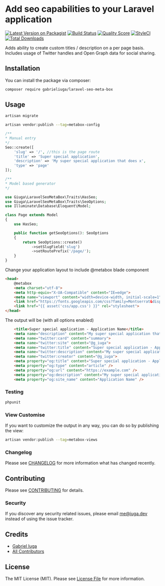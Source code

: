 # Add seo capabilities to your Laravel application

[![Latest Version on Packagist](https://img.shields.io/packagist/v/gabrieliuga/laravel-seo-meta-box.svg?style=flat-square)](https://packagist.org/packages/gabrieliuga/laravel-seo-meta-box)
[![Build Status](https://img.shields.io/travis/gabrieliuga/laravel-seo-meta-box/master.svg?style=flat-square)](https://travis-ci.org/gabrieliuga/laravel-seo-meta-box)
[![Quality Score](https://img.shields.io/scrutinizer/g/gabrieliuga/laravel-seo-meta-box.svg?style=flat-square)](https://scrutinizer-ci.com/g/gabrieliuga/laravel-seo-meta-box)
[![StyleCI](https://github.styleci.io/repos/234427810/shield?branch=master)](https://github.styleci.io/repos/234427810)
[![Total Downloads](https://img.shields.io/packagist/dt/gabrieliuga/laravel-seo-meta-box.svg?style=flat-square)](https://packagist.org/packages/gabrieliuga/laravel-seo-meta-box)

Adds ability to create custom titles / description on a per page basis. Includes usage of Twitter handles and Open Graph data for social sharing.

## Installation

You can install the package via composer:

```bash
composer require gabrieliuga/laravel-seo-meta-box
```

## Usage

``` bash
artisan migrate

artisan vendor:publish --tag=metabox-config
```

```php
/**
* Manual entry
*/
Seo::create([
    'slug' => '/', //this is the page route 
    'title' => 'Super special application',
    'description' => 'My super special application that does x',
    'type' => 'page'
]);

/**
* Model based generator
*/

use Giuga\LaravelSeoMetaBox\Traits\HasSeo;
use Giuga\LaravelSeoMetaBox\Traits\SeoOptions;
use Illuminate\Database\Eloquent\Model;

class Page extends Model
{
    use HasSeo;

    public function getSeoOptions(): SeoOptions
    {
        return SeoOptions::create()
            ->setSlugField('slug')
            ->setRoutePrefix('/page/');
    }
}

```

Change your application layout to include @metabox blade component

``` html
<head>
    @metabox
    <meta charset="utf-8">
    <meta http-equiv="X-UA-Compatible" content="IE=edge">
    <meta name="viewport" content="width=device-width, initial-scale=1">
    <link href="https://fonts.googleapis.com/css?family=Montserrat&display=swap" rel="stylesheet">
    <link href="{{ asset('css/app.css') }}" rel="stylesheet">
</head>
```
The output will be (with all options enabled)

```html
    <title>Super special application - Application Name</title>
    <meta name="description" content="My super special application that does x"/>
    <meta name="twitter:card" content="summary">
    <meta name="twitter:site" content="@g_iuga">
    <meta name="twitter:title" content="Super special application - Application Name">
    <meta name="twitter:description" content="My super special application that does x">
    <meta name="twitter:creator" content="@g_iuga">
    <meta property="og:title" content="Super special application - Application Name" />
    <meta property="og:type" content="article" />
    <meta property="og:url" content="https://example.com" />
    <meta property="og:description" content="My super special application that does x" />
    <meta property="og:site_name" content="Application Name" />
```

### Testing

``` bash
phpunit
```

### View Customise

If you want to customize the output in any way, you can do so by publishing the view:

```bash
artisan vendor:publish --tag=metabox-views
```

### Changelog

Please see [CHANGELOG](CHANGELOG.md) for more information what has changed recently.

## Contributing

Please see [CONTRIBUTING](CONTRIBUTING.md) for details.

### Security

If you discover any security related issues, please email me@iuga.dev instead of using the issue tracker.

## Credits

- [Gabriel Iuga](https://github.com/gabrieliuga)
- [All Contributors](../../contributors)

## License

The MIT License (MIT). Please see [License File](LICENSE.md) for more information.
